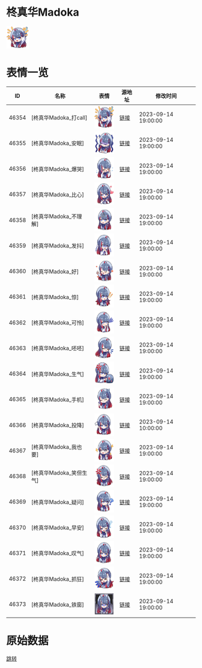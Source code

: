 # 柊真华Madoka

<img src="./cover.png" height="60" alt="cover" />

# 表情一览

|ID|名称|表情|源地址|修改时间|
|----|----|----|----|----|
|46354|[柊真华Madoka_打call]|<img src="./pic/046354_%5B柊真华Madoka_打call%5D.png" height="60" alt="打call"/>|[链接](https://i0.hdslb.com/bfs/garb/eec20751db046aa77c3fd65531b505c940f8414a.png)|2023-09-14 19:00:00|
|46355|[柊真华Madoka_安眠]|<img src="./pic/046355_%5B柊真华Madoka_安眠%5D.png" height="60" alt="安眠"/>|[链接](https://i0.hdslb.com/bfs/garb/2e25cd4796243ab976a75be8a9ea9fd6469dfbbf.png)|2023-09-14 19:00:00|
|46356|[柊真华Madoka_爆哭]|<img src="./pic/046356_%5B柊真华Madoka_爆哭%5D.png" height="60" alt="爆哭"/>|[链接](https://i0.hdslb.com/bfs/garb/d4f43e8896bc1384baa27043db103fcccdae31ae.png)|2023-09-14 19:00:00|
|46357|[柊真华Madoka_比心]|<img src="./pic/046357_%5B柊真华Madoka_比心%5D.png" height="60" alt="比心"/>|[链接](https://i0.hdslb.com/bfs/garb/380a8a012803c13b80c8797634a824515386c0fb.png)|2023-09-14 19:00:00|
|46358|[柊真华Madoka_不理解]|<img src="./pic/046358_%5B柊真华Madoka_不理解%5D.png" height="60" alt="不理解"/>|[链接](https://i0.hdslb.com/bfs/garb/dbdf6ba34501391618600de1560037bcc47db276.png)|2023-09-14 19:00:00|
|46359|[柊真华Madoka_发抖]|<img src="./pic/046359_%5B柊真华Madoka_发抖%5D.png" height="60" alt="发抖"/>|[链接](https://i0.hdslb.com/bfs/garb/0cc6bc8934fc879ccee204f2269393f5329a1631.png)|2023-09-14 19:00:00|
|46360|[柊真华Madoka_好]|<img src="./pic/046360_%5B柊真华Madoka_好%5D.png" height="60" alt="好"/>|[链接](https://i0.hdslb.com/bfs/garb/ed55f01b1e257ed0964f9a4ba57f3537919f8a1f.png)|2023-09-14 19:00:00|
|46361|[柊真华Madoka_惊]|<img src="./pic/046361_%5B柊真华Madoka_惊%5D.png" height="60" alt="惊"/>|[链接](https://i0.hdslb.com/bfs/garb/560dbe9098fa9ac09da8adf93a33072b9c439bef.png)|2023-09-14 19:00:00|
|46362|[柊真华Madoka_可怜]|<img src="./pic/046362_%5B柊真华Madoka_可怜%5D.png" height="60" alt="可怜"/>|[链接](https://i0.hdslb.com/bfs/garb/2b823849440ca35fed84f39e8731aefb2e6e22e1.png)|2023-09-14 19:00:00|
|46363|[柊真华Madoka_呸呸]|<img src="./pic/046363_%5B柊真华Madoka_呸呸%5D.png" height="60" alt="呸呸"/>|[链接](https://i0.hdslb.com/bfs/garb/fe99c9521e82c154998b60a6f29f2eccf8249687.png)|2023-09-14 19:00:00|
|46364|[柊真华Madoka_生气]|<img src="./pic/046364_%5B柊真华Madoka_生气%5D.png" height="60" alt="生气"/>|[链接](https://i0.hdslb.com/bfs/garb/660e72176b43802cfad113087394b3f48f1aacd3.png)|2023-09-14 19:00:00|
|46365|[柊真华Madoka_手机]|<img src="./pic/046365_%5B柊真华Madoka_手机%5D.png" height="60" alt="手机"/>|[链接](https://i0.hdslb.com/bfs/garb/a8c7e73d49eee74eb42fac4b03bfd3bdd2bfe140.png)|2023-09-14 19:00:00|
|46366|[柊真华Madoka_投降]|<img src="./pic/046366_%5B柊真华Madoka_投降%5D.png" height="60" alt="投降"/>|[链接](https://i0.hdslb.com/bfs/garb/8f905c25b70a300274686d40eff53e6a95c93d68.png)|2023-09-14 10:00:00|
|46367|[柊真华Madoka_我也要]|<img src="./pic/046367_%5B柊真华Madoka_我也要%5D.png" height="60" alt="我也要"/>|[链接](https://i0.hdslb.com/bfs/garb/83b45e2ec404d1c575b2652d60bbaa7d72402ec4.png)|2023-09-14 19:00:00|
|46368|[柊真华Madoka_笑但生气]|<img src="./pic/046368_%5B柊真华Madoka_笑但生气%5D.png" height="60" alt="笑但生气"/>|[链接](https://i0.hdslb.com/bfs/garb/86d960a0803aad7ca60d9f9f1dc310f7e4398d05.png)|2023-09-14 19:00:00|
|46369|[柊真华Madoka_疑问]|<img src="./pic/046369_%5B柊真华Madoka_疑问%5D.png" height="60" alt="疑问"/>|[链接](https://i0.hdslb.com/bfs/garb/0e7cb5359e4c8c1d639f883f47318cddd271c89f.png)|2023-09-14 19:00:00|
|46370|[柊真华Madoka_早安]|<img src="./pic/046370_%5B柊真华Madoka_早安%5D.png" height="60" alt="早安"/>|[链接](https://i0.hdslb.com/bfs/garb/9d22d14b0286ece2a284d08953500cf0f8d3fe83.png)|2023-09-14 19:00:00|
|46371|[柊真华Madoka_叹气]|<img src="./pic/046371_%5B柊真华Madoka_叹气%5D.png" height="60" alt="叹气"/>|[链接](https://i0.hdslb.com/bfs/garb/475462d5f22415c480450528d51624649933a257.png)|2023-09-14 19:00:00|
|46372|[柊真华Madoka_抓狂]|<img src="./pic/046372_%5B柊真华Madoka_抓狂%5D.png" height="60" alt="抓狂"/>|[链接](https://i0.hdslb.com/bfs/garb/95de8ee9ed81df74f3b039e4b091a85ed853c853.png)|2023-09-14 19:00:00|
|46373|[柊真华Madoka_铁窗]|<img src="./pic/046373_%5B柊真华Madoka_铁窗%5D.png" height="60" alt="铁窗"/>|[链接](https://i0.hdslb.com/bfs/garb/e7e159f11b2d3a1798af7af91c7f583a2b3ca7d8.png)|2023-09-14 19:00:00|

# 原始数据

[跳转](./raw.json)

